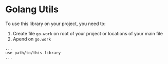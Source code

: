 # Golang Utils

To use this library on your project, you need to:

1. Create file `go.work` on root of your project or locations of your main file
2. Apend on `go.work`
```
...
use path/to/this-library
...
```